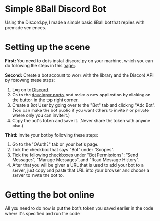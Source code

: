 # Simple 8Ball Discord Bot
Using the Discord.py, I made a simple basic 8Ball bot that replies with premade sentences.

# **Setting up the scene**

**First:**
You need to do is install discord.py on your machine, which you can do following the steps in this [page:](https://pypi.org/project/discord.py/).

**Second:**
Create a bot account to work with the library and the Discord API by following these steps:
1. Log on to [Discord](https://discord.com/).
2. Go to the [developer portal](https://discord.com/developers/) and make a new application by clicking on the button in the top right corner.
3. Create a Bot User by going over to the "Bot" tab and clicking "Add Bot". (You can make the bot public if you want others to invite it or private where only you can invite it.)
4. Copy the bot's token and save it. (Never share the token with anyone else.)

**Third:**
Invite your bot by following these steps:
1. Go to the "OAuth2" tab on your bot's page.
2. Tick the checkbox that says "Bot" under "Scopes".
3. Tick the following checkboxes under "Bot Permissions": "Send Messages", "Manage Messages", and "Read Message History".
4. After that you will be given a URL that is used to add your bot to a server, just copy and paste that URL into your browser and choose a server to invite the bot to.

# **Getting the bot online**
All you need to do now is put the bot's token you saved earlier in the code where it's specified and run the code!
